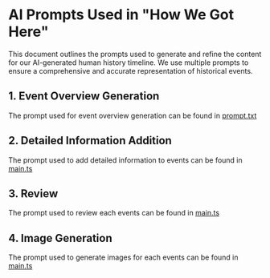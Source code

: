 # AI Prompts Used in "How We Got Here"

This document outlines the prompts used to generate and refine the content for our AI-generated human history timeline. We use multiple prompts to ensure a comprehensive and accurate representation of historical events.

## 1. Event Overview Generation

The prompt used for event overview generation can be found in [prompt.txt](/content/01-event-generation/prompt/prompt.txt)

## 2. Detailed Information Addition

The prompt used to add detailed information to events can be found in [main.ts](/content/02-detail-addition/scripts/main.ts)

## 3. Review

The prompt used to review each events can be found in [main.ts](/content/03-review/scripts/main.ts)

## 4. Image Generation

The prompt used to generate images for each events can be found in [main.ts](/content/04-image-generation/scripts/modules/generateImage.ts)

